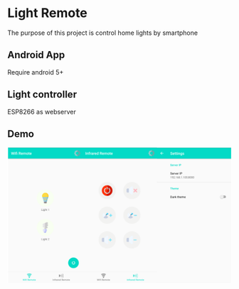 # Light Remote
The purpose of this project is control home lights by smartphone

## Android App
Require android 5+

## Light controller
ESP8266 as webserver

## Demo
![LightRemote](https://github.com/attain7710/LightRemote/blob/master/demo.png?raw=true "LightRemote Demo")